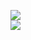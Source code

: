 [![](https://img.shields.io/badge/Made%20With-Github%20Spray-lightgrey.svg?style=for-the-badge&logo=github)](https://github.com/Annihil/github-spray#2642)  
[![](https://i.imgur.com/2DrTn0Z.gif)](https://github.com/Annihil/github-spray)